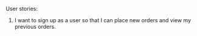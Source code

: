 User stories:

1) I want to sign up as a user so that I can place new orders and view my previous orders.
